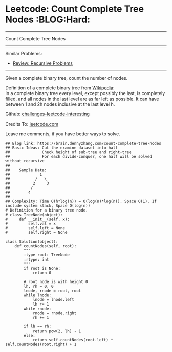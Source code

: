 # Leetcode: Count Complete Tree Nodes     :BLOG:Hard:


---

Count Complete Tree Nodes  

---

Similar Problems:  
-   [Review: Recursive Problems](https://brain.dennyzhang.com/review-recursive)

---

Given a complete binary tree, count the number of nodes.  

Definition of a complete binary tree from [Wikipedia](https://en.wikipedia.org/wiki/Binary_tree#Types_of_binary_trees):  
In a complete binary tree every level, except possibly the last, is completely filled, and all nodes in the last level are as far left as possible. It can have between 1 and 2h nodes inclusive at the last level h.  

Github: [challenges-leetcode-interesting](https://github.com/DennyZhang/challenges-leetcode-interesting/tree/master/count-complete-tree-nodes)  

Credits To: [leetcode.com](https://leetcode.com/problems/count-complete-tree-nodes/description/)  

Leave me comments, if you have better ways to solve.  

    ## Blog link: https://brain.dennyzhang.com/count-complete-tree-nodes
    ## Basic Ideas: Cut the examine dataset into half
    ##              Check height of sub-tree and right-tree
    ##              For each divide-conquer, one half will be solved without recursive
    ##
    ##    Sample Data: 
    ##             1        
    ##           /   \
    ##          2     3
    ##         /
    ##        4
    ##
    ## Complexity: Time O(h*log(n)) = O(log(n)*log(n)). Space O(1). If include system stack, Space O(log(n))
    # Definition for a binary tree node.
    # class TreeNode(object):
    #     def __init__(self, x):
    #         self.val = x
    #         self.left = None
    #         self.right = None
    
    class Solution(object):
        def countNodes(self, root):
            """
            :type root: TreeNode
            :rtype: int
            """
            if root is None:
                return 0
    
            # root node is with height 0
            lh, rh = 0, 0
            lnode, rnode = root, root
            while lnode:
                lnode = lnode.left
                lh += 1
            while rnode:
                rnode = rnode.right
                rh += 1
    
            if lh == rh:
                return pow(2, lh) - 1
            else:
                return self.countNodes(root.left) + self.countNodes(root.right) + 1